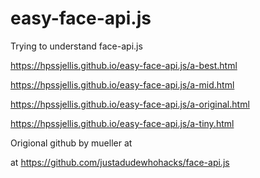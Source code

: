# easy-face-api.js
Trying to understand face-api.js



https://hpssjellis.github.io/easy-face-api.js/a-best.html

https://hpssjellis.github.io/easy-face-api.js/a-mid.html

https://hpssjellis.github.io/easy-face-api.js/a-original.html


https://hpssjellis.github.io/easy-face-api.js/a-tiny.html


Origional github by mueller at


at https://github.com/justadudewhohacks/face-api.js








